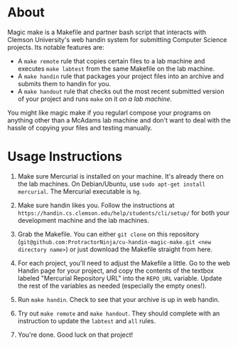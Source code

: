 # About #

Magic make is a Makefile and partner bash script that interacts with Clemson
University's web handin system for submitting Computer Science projects. Its
notable features are:

- A `make remote` rule that copies certain files to a lab machine and executes
  `make labtest` from the same Makefile on the lab machine.
- A `make handin` rule that packages your project files into an archive and 
  submits them to handin for you.
- A `make handout` rule that checks out the most recent submitted version of 
  your project and runs `make` on it _on a lab machine_.

You might like magic make if you regularl compose your programs on anything
other than a McAdams lab machine and don't want to deal with the hassle of
copying your files and testing manually.

# Usage Instructions #

1. Make sure Mercurial is installed on your machine. It's already there on the
   lab machines. On Debian/Ubuntu, use `sudo apt-get install mercurial`. The
   Mercurial executable is `hg`.

2. Make sure handin likes you. Follow the instructions at
   `https://handin.cs.clemson.edu/help/students/cli/setup/` for both your
   development machine and the lab machines.

3. Grab the Makefile. You can either `git clone` on this repository
   (`git@github.com:ProtractorNinja/cu-handin-magic-make.git <new directory
   name>`) or just download the Makefile straight from here.

4. For each project, you'll need to adjust the Makefile a little. Go to the web
   Handin page for your project, and copy the contents of the textbox labeled
   "Mercurial Repository URL" into the `REPO_URL` variable. Update the rest of
   the variables as needed (especially the empty ones!).

5. Run `make handin`. Check to see that your archive is up in web handin.

6. Try out `make remote` and `make handout`. They should complete with an instruction to update the `labtest` and `all` rules.

7. You're done. Good luck on that project!

